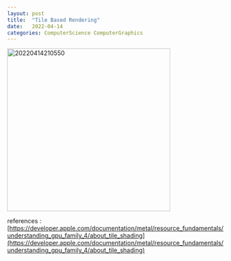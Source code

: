 ```yaml
---
layout: post
title:  "Tile Based Rendering"
date:   2022-04-14
categories: ComputerScience ComputerGraphics
---
```

                
<img width="378" alt="20220414210550" src="https://user-images.githubusercontent.com/33873804/163387255-6d2f3253-5032-478d-8175-62e81764b860.png">              
              
references : [https://developer.apple.com/documentation/metal/resource_fundamentals/understanding_gpu_family_4/about_tile_shading](https://developer.apple.com/documentation/metal/resource_fundamentals/understanding_gpu_family_4/about_tile_shading)                  